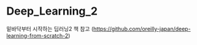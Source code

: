 # Deep_Learning_2
밑바닥부터 시작하는 딥러닝2 책 참고 (https://github.com/oreilly-japan/deep-learning-from-scratch-2)
